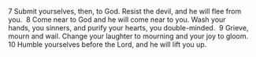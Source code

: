 7 Submit yourselves, then, to God. Resist the devil, and he will flee from you. 
8 Come near to God and he will come near to you. Wash your hands, you sinners, and purify your hearts, you double-minded. 
9 Grieve, mourn and wail. Change your laughter to mourning and your joy to gloom. 
10 Humble yourselves before the Lord, and he will lift you up.